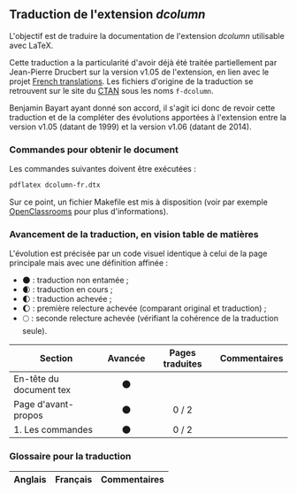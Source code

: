 ## Traduction de l'extension *dcolumn*

L'objectif est de traduire la documentation de l'extension *dcolumn* utilisable avec LaTeX. 

Cette traduction a la particularité d'avoir déjà été traitée partiellement par Jean-Pierre Drucbert sur la version v1.05 de l'extension, en lien avec le projet [French translations](https://www.ctan.org/pkg/french-translations). Les fichiers d'origine de la traduction se retrouvent sur le site du [CTAN](https://www.ctan.org/tex-archive/info/french-translations/macros/latex/required/tools) sous les noms `f-dcolumn`.

Benjamin Bayart ayant donné son accord, il s'agit ici donc de revoir cette traduction et de la compléter des évolutions apportées à l'extension entre la version v1.05 (datant de 1999) et la version v1.06 (datant de 2014).

### Commandes pour obtenir le document

Les commandes suivantes doivent être exécutées :

```bash
pdflatex dcolumn-fr.dtx
```

Sur ce point, un fichier Makefile est mis à disposition (voir par exemple [OpenClassrooms](https://openclassrooms.com/courses/compilez-sous-gnu-linux#/id/r-1130480) pour plus d'informations).


### Avancement de la traduction, en vision table de matières

L'évolution est précisée par un code visuel identique à celui de la page principale mais avec une définition affinée :

- :new_moon: : traduction non entamée ;
- :waxing_crescent_moon: : traduction en cours ;
- :first_quarter_moon: : traduction achevée ;
- :waxing_gibbous_moon: : première relecture achevée (comparant original et traduction) ; 
- :full_moon: : seconde relecture achevée (vérifiant la cohérence de la traduction seule).

Section                       | Avancée                | Pages traduites | Commentaires 
----------------------------- | :--------------------: | :-------------: | -------------------------
En-tête du document tex       | :new_moon:             |                 |
Page d'avant-propos           | :new_moon:             | 0 / 2           | 
1. Les commandes              | :new_moon:             | 0 / 2           |


### Glossaire pour la traduction

Anglais                | Français                                       | Commentaires 
---------------------- | ---------------------------------------------- | -------------------------------
